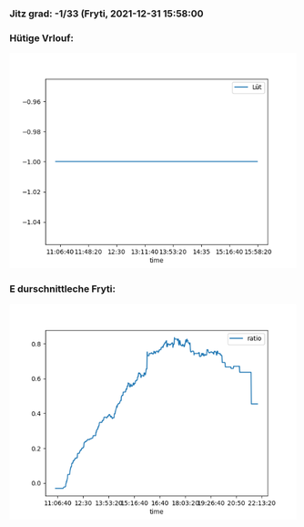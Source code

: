### Jitz grad: -1/33 (Fryti, 2021-12-31 15:58:00

### Hütige Vrlouf:
![Graph](Today.png)

### E durschnittleche Fryti:
![Graph](Fryti.png)